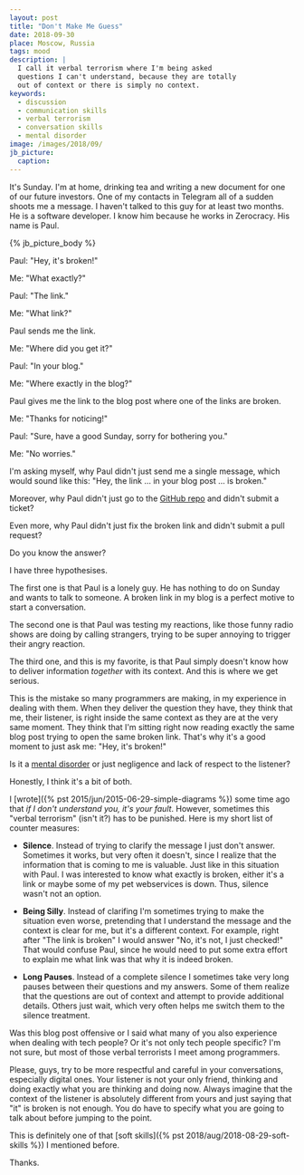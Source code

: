 ```yaml
---
layout: post
title: "Don't Make Me Guess"
date: 2018-09-30
place: Moscow, Russia
tags: mood
description: |
  I call it verbal terrorism where I'm being asked
  questions I can't understand, because they are totally
  out of context or there is simply no context.
keywords:
  - discussion
  - communication skills
  - verbal terrorism
  - conversation skills
  - mental disorder
image: /images/2018/09/
jb_picture:
  caption:
---
```


It's Sunday. I'm at home, drinking tea and writing a new document for
one of our future investors. One of my contacts in Telegram all of a sudden shoots me
a message. I haven't talked to this guy for at least two months. He is
a software developer. I know him because he works in Zerocracy. His name
is Paul.

<!--more-->

{% jb_picture_body %}

Paul: "Hey, it's broken!"

Me: "What exactly?"

Paul: "The link."

Me: "What link?"

Paul sends me the link.

Me: "Where did you get it?"

Paul: "In your blog."

Me: "Where exactly in the blog?"

Paul gives me the link to the blog post where one of the links are broken.

Me: "Thanks for noticing!"

Paul: "Sure, have a good Sunday, sorry for bothering you."

Me: "No worries."

I'm asking myself, why Paul didn't just send me a single message, which would
sound like this: "Hey, the link ... in your blog post ... is broken."

Moreover, why Paul didn't just go to the [GitHub repo](https://github.com/yegor256/blog)
and didn't submit a ticket?

Even more, why Paul didn't just fix the broken link and didn't submit a pull
request?

Do you know the answer?

I have three hypothesises.

The first one is that Paul is a lonely guy. He has nothing to do on Sunday and wants to
talk to someone. A broken link in my blog is a perfect motive to start
a conversation.

The second one is that Paul was testing my reactions, like those
funny radio shows are doing by calling strangers, trying
to be super annoying to trigger their angry reaction.

The third one, and this is my favorite, is that Paul simply doesn't know how
to deliver information _together_ with its context. And this is where we
get serious.

This is the mistake so many programmers are making, in my experience
in dealing with them. When they deliver the question they have, they think
that me, their listener, is right inside the same context as they are at the very same
moment. They think that I'm sitting right now reading exactly the same
blog post trying to open the same broken link. That's why it's a good
moment to just ask me: "Hey, it's broken!"

Is it a [mental disorder](https://en.wikipedia.org/wiki/Schizophasia)
or just negligence and lack of respect to the listener?

Honestly, I think it's a bit of both.

I [wrote]({% pst 2015/jun/2015-06-29-simple-diagrams %}) some time ago
that _if I don't understand you, it's your fault_. However, sometimes
this "verbal terrorism" (isn't it?) has to be punished.
Here is my short list of counter measures:

  * **Silence**.
    Instead of trying to clarify the message I just don't answer.
    Sometimes it works, but very often it doesn't, since I realize that
    the information that is coming to me is valuable. Just like in this
    situation with Paul. I was interested to know what exactly is broken,
    either it's a link or maybe some of my pet webservices is down. Thus,
    silence wasn't not an option.

  * **Being Silly**.
    Instead of clarifing I'm sometimes trying to make the situation even worse,
    pretending that I understand the message and the context is clear for me,
    but it's a different context. For example, right after "The link is broken"
    I would answer "No, it's not, I just checked!" That would confuse Paul,
    since he would need to put some extra effort to explain me what link was
    that why it is indeed broken.

  * **Long Pauses**.
    Instead of a complete silence I sometimes take very long pauses between
    their questions and my answers. Some of them realize that the questions
    are out of context and attempt to provide additional details. Others just
    wait, which very often helps me switch them to the silence treatment.

Was this blog post offensive or I said what many of you also experience
when dealing with tech people? Or it's not only tech people specific? I'm not
sure, but most of those verbal terrorists I meet among programmers.

Please, guys, try to be more respectful and careful in your conversations,
especially digital ones. Your listener is not your only friend, thinking
and doing exactly what you are thinking and doing now. Always imagine that
the context of the listener is absolutely different from yours and just
saying that "it" is broken is not enough. You do have to specify what
you are going to talk about before jumping to the point.

This is definitely one of that [soft skills]({% pst 2018/aug/2018-08-29-soft-skills %})
I mentioned before.

Thanks.
